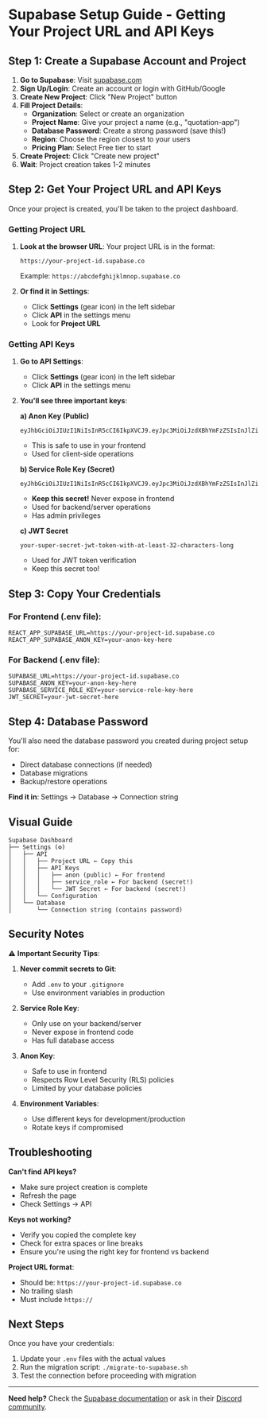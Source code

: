 # Supabase Setup Guide - Getting Your Project URL and API Keys

## Step 1: Create a Supabase Account and Project

1. **Go to Supabase**: Visit [supabase.com](https://supabase.com)
2. **Sign Up/Login**: Create an account or login with GitHub/Google
3. **Create New Project**: Click "New Project" button
4. **Fill Project Details**:
   - **Organization**: Select or create an organization
   - **Project Name**: Give your project a name (e.g., "quotation-app")
   - **Database Password**: Create a strong password (save this!)
   - **Region**: Choose the region closest to your users
   - **Pricing Plan**: Select Free tier to start
5. **Create Project**: Click "Create new project"
6. **Wait**: Project creation takes 1-2 minutes

## Step 2: Get Your Project URL and API Keys

Once your project is created, you'll be taken to the project dashboard.

### Getting Project URL
1. **Look at the browser URL**: Your project URL is in the format:
   ```
   https://your-project-id.supabase.co
   ```
   Example: `https://abcdefghijklmnop.supabase.co`

2. **Or find it in Settings**:
   - Click **Settings** (gear icon) in the left sidebar
   - Click **API** in the settings menu
   - Look for **Project URL**

### Getting API Keys
1. **Go to API Settings**:
   - Click **Settings** (gear icon) in the left sidebar
   - Click **API** in the settings menu

2. **You'll see three important keys**:

   **a) Anon Key (Public)**
   ```
   eyJhbGciOiJIUzI1NiIsInR5cCI6IkpXVCJ9.eyJpc3MiOiJzdXBhYmFzZSIsInJlZiI6ImFiY2RlZmdoaWprbG1ub3AiLCJyb2xlIjoiYW5vbiIsImlhdCI6MTYzNjM2NzY4NCwiZXhwIjoxOTUxOTQzNjg0fQ.example
   ```
   - This is safe to use in your frontend
   - Used for client-side operations

   **b) Service Role Key (Secret)**
   ```
   eyJhbGciOiJIUzI1NiIsInR5cCI6IkpXVCJ9.eyJpc3MiOiJzdXBhYmFzZSIsInJlZiI6ImFiY2RlZmdoaWprbG1ub3AiLCJyb2xlIjoic2VydmljZV9yb2xlIiwiaWF0IjoxNjM2MzY3Njg0LCJleHAiOjE5NTE5NDM2ODR9.example
   ```
   - **Keep this secret!** Never expose in frontend
   - Used for backend/server operations
   - Has admin privileges

   **c) JWT Secret**
   ```
   your-super-secret-jwt-token-with-at-least-32-characters-long
   ```
   - Used for JWT token verification
   - Keep this secret too!

## Step 3: Copy Your Credentials

### For Frontend (.env file):
```env
REACT_APP_SUPABASE_URL=https://your-project-id.supabase.co
REACT_APP_SUPABASE_ANON_KEY=your-anon-key-here
```

### For Backend (.env file):
```env
SUPABASE_URL=https://your-project-id.supabase.co
SUPABASE_ANON_KEY=your-anon-key-here
SUPABASE_SERVICE_ROLE_KEY=your-service-role-key-here
JWT_SECRET=your-jwt-secret-here
```

## Step 4: Database Password

You'll also need the database password you created during project setup for:
- Direct database connections (if needed)
- Database migrations
- Backup/restore operations

**Find it in**: Settings → Database → Connection string

## Visual Guide

```
Supabase Dashboard
├── Settings (⚙️)
│   ├── API
│   │   ├── Project URL ← Copy this
│   │   ├── API Keys
│   │   │   ├── anon (public) ← For frontend
│   │   │   ├── service_role ← For backend (secret!)
│   │   │   └── JWT Secret ← For backend (secret!)
│   │   └── Configuration
│   └── Database
│       └── Connection string (contains password)
```

## Security Notes

⚠️ **Important Security Tips**:

1. **Never commit secrets to Git**:
   - Add `.env` to your `.gitignore`
   - Use environment variables in production

2. **Service Role Key**:
   - Only use on your backend/server
   - Never expose in frontend code
   - Has full database access

3. **Anon Key**:
   - Safe to use in frontend
   - Respects Row Level Security (RLS) policies
   - Limited by your database policies

4. **Environment Variables**:
   - Use different keys for development/production
   - Rotate keys if compromised

## Troubleshooting

**Can't find API keys?**
- Make sure project creation is complete
- Refresh the page
- Check Settings → API

**Keys not working?**
- Verify you copied the complete key
- Check for extra spaces or line breaks
- Ensure you're using the right key for frontend vs backend

**Project URL format**:
- Should be: `https://your-project-id.supabase.co`
- No trailing slash
- Must include `https://`

## Next Steps

Once you have your credentials:
1. Update your `.env` files with the actual values
2. Run the migration script: `./migrate-to-supabase.sh`
3. Test the connection before proceeding with migration

---

**Need help?** Check the [Supabase documentation](https://docs.supabase.com) or ask in their [Discord community](https://discord.supabase.com).
